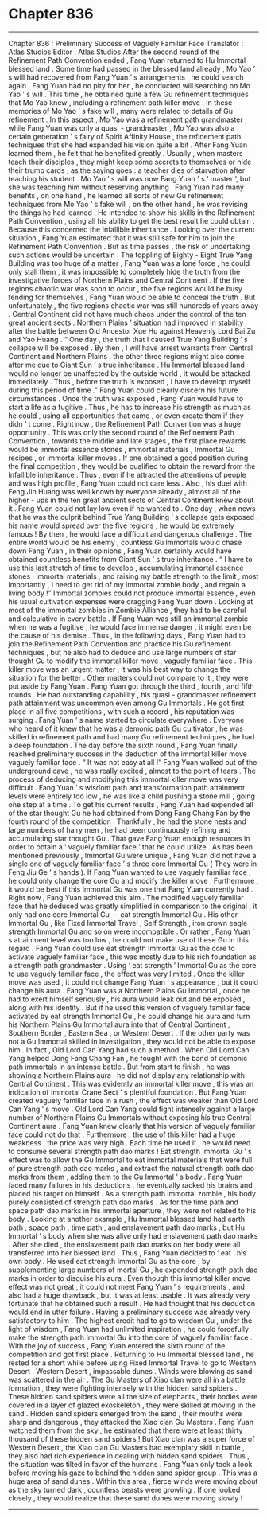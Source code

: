 
# Chapter 836


---

Chapter 836 : Preliminary Success of Vaguely Familiar Face
Translator :
Atlas Studios
Editor :
Atlas Studios
After the second round of the Refinement Path Convention ended , Fang Yuan returned to Hu Immortal blessed land .
Some time had passed in the blessed land already , Mo Yao ’ s will had recovered from Fang Yuan ’ s arrangements , he could search again .
Fang Yuan had no pity for her , he conducted will searching on Mo Yao ’ s will .
This time , he obtained quite a few Gu refinement techniques that Mo Yao knew , including a refinement path killer move .
In these memories of Mo Yao ’ s fake will , many were related to details of Gu refinement .
In this aspect , Mo Yao was a refinement path grandmaster , while Fang Yuan was only a quasi - grandmaster , Mo Yao was also a certain generation ’ s fairy of Spirit Affinity House , the refinement path techniques that she had expanded his vision quite a bit .
After Fang Yuan learned them , he felt that he benefited greatly .
Usually , when masters teach their disciples , they might keep some secrets to themselves or hide their trump cards , as the saying goes : a teacher dies of starvation after teaching his student .
Mo Yao ’ s will was now Fang Yuan ’ s ‘ master ’, but she was teaching him without reserving anything .
Fang Yuan had many benefits , on one hand , he learned all sorts of new Gu refinement techniques from Mo Yao ’ s fake will , on the other hand , he was revising the things he had learned .
He intended to show his skills in the Refinement Path Convention , using all his ability to get the best result he could obtain .
Because this concerned the Infallible inheritance .
Looking over the current situation , Fang Yuan estimated that it was still safe for him to join the Refinement Path Convention . But as time passes , the risk of undertaking such actions would be uncertain .
The toppling of Eighty - Eight True Yang Building was too huge of a matter , Fang Yuan was a lone force , he could only stall them , it was impossible to completely hide the truth from the investigative forces of Northern Plains and Central Continent .
If the five regions chaotic war was soon to occur , the five regions would be busy fending for themselves , Fang Yuan would be able to conceal the truth .
But unfortunately , the five regions chaotic war was still hundreds of years away .
Central Continent did not have much chaos under the control of the ten great ancient sects . Northern Plains ’ situation had improved in stability after the battle between Old Ancestor Xue Hu against Heavenly Lord Bai Zu and Yao Huang .
“ One day , the truth that I caused True Yang Building ’ s collapse will be exposed . By then , I will have arrest warrants from Central Continent and Northern Plains , the other three regions might also come after me due to Giant Sun ’ s true inheritance . Hu Immortal blessed land would no longer be unaffected by the outside world , it would be attacked immediately . Thus , before the truth is exposed , I have to develop myself during this period of time .”
Fang Yuan could clearly discern his future circumstances .
Once the truth was exposed , Fang Yuan would have to start a life as a fugitive .
Thus , he has to increase his strength as much as he could , using all opportunities that came , or even create them if they didn ’ t come .
Right now , the Refinement Path Convention was a huge opportunity .
This was only the second round of the Refinement Path Convention , towards the middle and late stages , the first place rewards would be immortal essence stones , immortal materials , Immortal Gu recipes , or immortal killer moves .
If one obtained a good position during the final competition , they would be qualified to obtain the reward from the Infallible inheritance .
Thus , even if he attracted the attentions of people and was high profile , Fang Yuan could not care less .
Also , his duel with Feng Jin Huang was well known by everyone already , almost all of the higher - ups in the ten great ancient sects of Central Continent knew about it . Fang Yuan could not lay low even if he wanted to .
One day , when news that he was the culprit behind True Yang Building ’ s collapse gets exposed , his name would spread over the five regions , he would be extremely famous !
By then , he would face a difficult and dangerous challenge .
The entire world would be his enemy , countless Gu Immortals would chase down Fang Yuan , in their opinions , Fang Yuan certainly would have obtained countless benefits from Giant Sun ’ s true inheritance .
“ I have to use this last stretch of time to develop , accumulating immortal essence stones , immortal materials , and raising my battle strength to the limit , most importantly , I need to get rid of my immortal zombie body , and regain a living body !”
Immortal zombies could not produce immortal essence , even his usual cultivation expenses were dragging Fang Yuan down . Looking at most of the immortal zombies in Zombie Alliance , they had to be careful and calculative in every battle .
If Fang Yuan was still an immortal zombie when he was a fugitive , he would face immense danger , it might even be the cause of his demise .
Thus , in the following days , Fang Yuan had to join the Refinement Path Convention and practice his Gu refinement techniques , but he also had to deduce and use large numbers of star thought Gu to modify the immortal killer move , vaguely familiar face .
This killer move was an urgent matter , it was his best way to change the situation for the better . Other matters could not compare to it , they were put aside by Fang Yuan .
Fang Yuan got through the third , fourth , and fifth rounds .
He had outstanding capability , his quasi - grandmaster refinement path attainment was uncommon even among Gu Immortals . He got first place in all five competitions , with such a record , his reputation was surging .
Fang Yuan ’ s name started to circulate everywhere . Everyone who heard of it knew that he was a demonic path Gu cultivator , he was skilled in refinement path and had many Gu refinement techniques , he had a deep foundation .
The day before the sixth round , Fang Yuan finally reached preliminary success in the deduction of the immortal killer move vaguely familiar face .
“ It was not easy at all !” Fang Yuan walked out of the underground cave , he was really excited , almost to the point of tears .
The process of deducing and modifying this immortal killer move was very difficult . Fang Yuan ’ s wisdom path and transformation path attainment levels were entirely too low , he was like a child pushing a stone mill , going one step at a time .
To get his current results , Fang Yuan had expended all of the star thought Gu he had obtained from Dong Fang Chang Fan by the fourth round of the competition . Thankfully , he had the stone nests and large numbers of hairy men , he had been continuously refining and accumulating star thought Gu .
That gave Fang Yuan enough resources in order to obtain a ‘ vaguely familiar face ’ that he could utilize .
As has been mentioned previously , Immortal Gu were unique , Fang Yuan did not have a single one of vaguely familiar face ’ s three core Immortal Gu ( They were in Feng Jiu Ge ’ s hands ).
If Fang Yuan wanted to use vaguely familiar face , he could only change the core Gu and modify the killer move . Furthermore , it would be best if this Immortal Gu was one that Fang Yuan currently had .
Right now , Fang Yuan achieved this aim .
The modified vaguely familiar face that he deduced was greatly simplified in comparison to the original , it only had one core Immortal Gu — eat strength Immortal Gu .
His other Immortal Gu , like Fixed Immortal Travel , Self Strength , iron crown eagle strength Immortal Gu and so on were incompatible . Or rather , Fang Yuan ’ s attainment level was too low , he could not make use of these Gu in this regard .
Fang Yuan could use eat strength Immortal Gu as the core to activate vaguely familiar face , this was mostly due to his rich foundation as a strength path grandmaster .
Using ‘ eat strength ’ Immortal Gu as the core to use vaguely familiar face , the effect was very limited .
Once the killer move was used , it could not change Fang Yuan ’ s appearance , but it could change his aura .
Fang Yuan was a Northern Plains Gu Immortal , once he had to exert himself seriously , his aura would leak out and be exposed , along with his identity . But if he used this version of vaguely familiar face activated by eat strength Immortal Gu , he could change his aura and turn his Northern Plains Gu Immortal aura into that of Central Continent , Southern Border , Eastern Sea , or Western Desert . If the other party was not a Gu Immortal skilled in investigation , they would not be able to expose him .
In fact , Old Lord Can Yang had such a method .
When Old Lord Can Yang helped Dong Fang Chang Fan , he fought with the band of demonic path immortals in an intense battle . But from start to finish , he was showing a Northern Plains aura , he did not display any relationship with Central Continent . This was evidently an immortal killer move , this was an indication of Immortal Crane Sect ’ s plentiful foundation .
But Fang Yuan created vaguely familiar face in a rush , the effect was weaker than Old Lord Can Yang ’ s move .
Old Lord Can Yang could fight intensely against a large number of Northern Plains Gu Immortals without exposing his true Central Continent aura . Fang Yuan knew clearly that his version of vaguely familiar face could not do that .
Furthermore , the use of this killer had a huge weakness , the price was very high .
Each time he used it , he would need to consume several strength path dao marks !
Eat strength Immortal Gu ’ s effect was to allow the Gu Immortal to eat immortal materials that were full of pure strength path dao marks , and extract the natural strength path dao marks from them , adding them to the Gu Immortal ’ s body .
Fang Yuan faced many failures in his deductions , he eventually racked his brains and placed his target on himself .
As a strength path immortal zombie , his body purely consisted of strength path dao marks . As for the time path and space path dao marks in his immortal aperture , they were not related to his body . Looking at another example , Hu Immortal blessed land had earth path , space path , time path , and enslavement path dao marks , but Hu Immortal ’ s body when she was alive only had enslavement path dao marks . After she died , the enslavement path dao marks on her body were all transferred into her blessed land .
Thus , Fang Yuan decided to ‘ eat ’ his own body . He used eat strength Immortal Gu as the core , by supplementing large numbers of mortal Gu , he expended strength path dao marks in order to disguise his aura .
Even though this immortal killer move effect was not great , it could not meet Fang Yuan ’ s requirements , and also had a huge drawback , but it was at least usable .
It was already very fortunate that he obtained such a result . He had thought that his deduction would end in utter failure . Having a preliminary success was already very satisfactory to him .
The highest credit had to go to wisdom Gu , under the light of wisdom , Fang Yuan had unlimited inspiration , he could forcefully make the strength path Immortal Gu into the core of vaguely familiar face .
With the joy of success , Fang Yuan entered the sixth round of the competition and got first place .
Returning to Hu Immortal blessed land , he rested for a short while before using Fixed Immortal Travel to go to Western Desert .
Western Desert , impassable dunes .
Winds were blowing as sand was scattered in the air .
The Gu Masters of Xiao clan were all in a battle formation , they were fighting intensely with the hidden sand spiders .
These hidden sand spiders were all the size of elephants , their bodies were covered in a layer of glazed exoskeleton , they were skilled at moving in the sand .
Hidden sand spiders emerged from the sand , their mouths were sharp and dangerous , they attacked the Xiao clan Gu Masters . Fang Yuan watched them from the sky , he estimated that there were at least thirty thousand of these hidden sand spiders !
But Xiao clan was a super force of Western Desert , the Xiao clan Gu Masters had exemplary skill in battle , they also had rich experience in dealing with hidden sand spiders . Thus , the situation was tilted in favor of the humans .
Fang Yuan only took a look before moving his gaze to behind the hidden sand spider group .
This was a huge area of sand dunes .
Within this area , fierce winds were moving about as the sky turned dark , countless beasts were growling .
If one looked closely , they would realize that these sand dunes were moving slowly !

---

